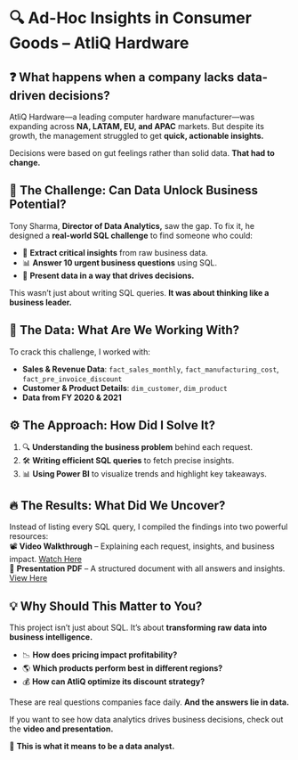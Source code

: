 # 🔍 Ad-Hoc Insights in Consumer Goods – AtliQ Hardware  

## ❓ What happens when a company lacks data-driven decisions?  

AtliQ Hardware—a leading computer hardware manufacturer—was expanding across **NA, LATAM, EU, and APAC** markets. But despite its growth, the management struggled to get **quick, actionable insights.**  

Decisions were based on gut feelings rather than solid data. **That had to change.**  

## 🚀 The Challenge: Can Data Unlock Business Potential?  

Tony Sharma, **Director of Data Analytics,** saw the gap. To fix it, he designed a **real-world SQL challenge** to find someone who could:  
- 🧩 **Extract critical insights** from raw business data.  
- 📊 **Answer 10 urgent business questions** using SQL.  
- 🎯 **Present data in a way that drives decisions.**  

This wasn’t just about writing SQL queries. **It was about thinking like a business leader.**  

## 📂 The Data: What Are We Working With?  

To crack this challenge, I worked with:  
- **Sales & Revenue Data**: `fact_sales_monthly`, `fact_manufacturing_cost`, `fact_pre_invoice_discount`  
- **Customer & Product Details**: `dim_customer`, `dim_product`  
- **Data from FY 2020 & 2021**  

## ⚙️ The Approach: How Did I Solve It?  

1. 🔍 **Understanding the business problem** behind each request.  
2. 🛠 **Writing efficient SQL queries** to fetch precise insights.  
3. 📊 **Using Power BI** to visualize trends and highlight key takeaways.  

## 🔥 The Results: What Did We Uncover?  

Instead of listing every SQL query, I compiled the findings into two powerful resources:  
📽 **Video Walkthrough** – Explaining each request, insights, and business impact. [Watch Here](https://youtu.be/4hBSVMWgS-o?feature=shared)  
📄 **Presentation PDF** – A structured document with all answers and insights. [View Here](#)  

## 💡 Why Should This Matter to You?  

This project isn’t just about SQL. It’s about **transforming raw data into business intelligence.**  
- 📉 **How does pricing impact profitability?**  
- 🌎 **Which products perform best in different regions?**  
- 💰 **How can AtliQ optimize its discount strategy?**  

These are real questions companies face daily. **And the answers lie in data.**  

If you want to see how data analytics drives business decisions, check out the **video and presentation.**  

🔎 **This is what it means to be a data analyst.**  
